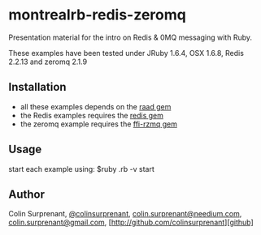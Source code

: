 # montrealrb-redis-zeromq

Presentation material for the intro on Redis & 0MQ messaging with Ruby.

These examples have been tested under JRuby 1.6.4, OSX 1.6.8, Redis 2.2.13 and zeromq 2.1.9

## Installation

 - all these examples depends on the [raad gem][raad]
 - the Redis examples requires the [redis gem][redis]
 - the zeromq example requires the [ffi-rzmq gem][ffi-rzmq]

## Usage

start each example using:
    $ruby <example>.rb -v start

## Author
Colin Surprenant, [@colinsurprenant][twitter], [colin.surprenant@needium.com][needium], [colin.surprenant@gmail.com][gmail], [http://github.com/colinsurprenant][github]

[needium]: colin.surprenant@needium.com
[gmail]: colin.surprenant@gmail.com
[twitter]: http://twitter.com/colinsurprenant
[github]: https://github.com/colinsurprenant
[raad]: https://github.com/colinsurprenant/raad
[redis]: https://github.com/ezmobius/redis-rb
[ffi-rzmq]: https://github.com/chuckremes/ffi-rzmq
